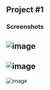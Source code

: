 ## Project #1 
### Screenshots
![image](https://github.com/user-attachments/assets/b25b4d67-9993-49be-9568-8d1cc6aeb9f4)
----
![image](https://github.com/user-attachments/assets/4f51ee50-c840-4b46-8d8a-de9343b14e4e)
----
![image](https://github.com/user-attachments/assets/e9d23633-750c-4d83-af51-5146f5966851)

